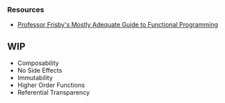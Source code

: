 ### Resources
- [Professor Frisby's Mostly Adequate Guide to Functional Programming](https://drboolean.gitbooks.io/mostly-adequate-guide/)


## WIP

* Composability
* No Side Effects
* Immutability
* Higher Order Functions
* Referential Transparency